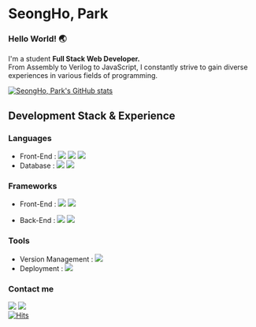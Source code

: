 # SeongHo, Park 

### Hello World! :earth_asia:

I'm a student **Full Stack Web Developer.**  
From Assembly to Verilog to JavaScript, I constantly strive to gain diverse experiences in various fields of programming.


[![SeongHo, Park's GitHub stats](https://github-readme-stats.vercel.app/api?username=ho4607&theme=merko&hide=prs&count_private=true)](https://github.com/ho4607/github-readme-stats)

## Development Stack & Experience
### **Languages**   
- Front-End :
    <img src="https://img.shields.io/badge/JavaScript-F7DF1E?style=flat-square&logo=javascript&logoColor=gray"/> 
    <img src="https://img.shields.io/badge/HTML5-C41E25?style=flat-square&logo=html5&logoColor=white"/> 
    <img src="https://img.shields.io/badge/CSS3-3655FF?style=flat-square&logo=css3&logoColor=white"/>    
- Database :
    <img src="https://img.shields.io/badge/PostgreSQL-4169E1?style=flat-square&logo=Postgresql&logoColor=white"/> 
    <img src="https://img.shields.io/badge/Mysql-3655FF?style=flat-square&logo=mysql&logoColor=white"/>    
### **Frameworks**       
- Front-End : 
    <img src="https://img.shields.io/badge/React.js-61DBFB?style=flat-square&logo=react&logoColor=white"/> 
    <img src="https://img.shields.io/badge/Next.js-000000?style=flat-square&logo=next.js&logoColor=white"/>

- Back-End : 
    <img src="https://img.shields.io/badge/Node.js-339933?style=flat-square&logo=node.js&logoColor=white"/> 
    <img src="https://img.shields.io/badge/Express.js-000000?style=flat-square&logo=express&logoColor=white"/> 
### Tools    
- Version Management : 
    <img src="https://img.shields.io/badge/Git-F05032?style=flat-square&logo=git&logoColor=white"/>
- Deployment : 
   <img src="https://img.shields.io/badge/AWS-F7DF1E?style=flat-square&logo=amazon&logoColor=gray"/>

### Contact me
<img src="https://img.shields.io/badge/psh30095@gmail.com-EA4335?style=flat-square&logo=Gmail&logoColor=white"/> <img src="https://img.shields.io/badge/pst200@hanyang.ac.kr-3776AB?style=flat-square&logo=Handshake&logoColor=white"/>  
[![Hits](https://hits.seeyoufarm.com/api/count/incr/badge.svg?url=https%3A%2F%2Fgithub.com%2Fho4607%2Fhit-counter&count_bg=%2379C83D&title_bg=%23555555&icon=&icon_color=%23E7E7E7&title=hits&edge_flat=false)](https://hits.seeyoufarm.com)

<!--
**ho4607/ho4607** is a ✨ _special_ ✨ repository because its `README.md` (this file) appears on your GitHub profile.

Here are some ideas to get you started:

- 🔭 I’m currently working on ...
- 🌱 I’m currently learning ...
- 👯 I’m looking to collaborate on ...
- 🤔 I’m looking for help with ...
- 💬 Ask me about ...
- 📫 How to reach me: ...
- 😄 Pronouns: ...
- ⚡ Fun fact: ...
-->
